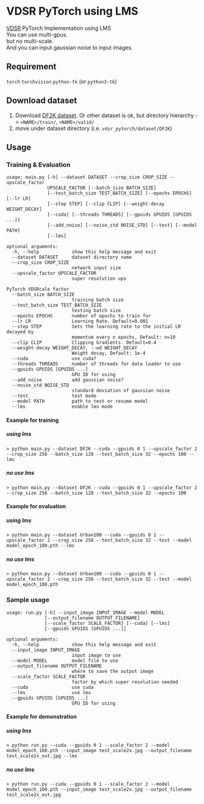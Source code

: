 # VDSR PyTorch using LMS
[VDSR](https://cv.snu.ac.kr/research/VDSR/VDSR_CVPR2016.pdf) PyTorch Implementation using LMS  
You can use multi-gpus.  
but no multi-scale.  
And you can input gaussian noise to input images.

## Requirement
`torch`
`torchvision`
`python-tk` (or `python3-tk`)

## Download dataset
1. Download [DF2K dataset](https://drive.google.com/file/d/1P9pcaGjvq3xiF22GXIq7ciZta3rjZxaY/view?usp=sharing). Or other dataset is ok, but directory hierarchy -> `<NAME>/train/`, `<NAME>/valid/`
2. move under dataset directory (i.e. `vdsr_pytorch/dataset/DF2K`)

## Usage
### Training & Evaluation
```
usage: main.py [-h] --dataset DATASET --crop_size CROP_SIZE --upscale_factor
               UPSCALE_FACTOR [--batch_size BATCH_SIZE]
               [--test_batch_size TEST_BATCH_SIZE] [--epochs EPOCHS] [--lr LR]
               [--step STEP] [--clip CLIP] [--weight-decay WEIGHT_DECAY]
               [--cuda] [--threads THREADS] [--gpuids GPUIDS [GPUIDS ...]]
               [--add_noise] [--noise_std NOISE_STD] [--test] [--model PATH]
               [--lms]

optional arguments:
  -h, --help            show this help message and exit
  --dataset DATASET     dataset directory name
  --crop_size CROP_SIZE
                        network input size
  --upscale_factor UPSCALE_FACTOR
                        super resolution ups

PyTorch VDSRcale factor
  --batch_size BATCH_SIZE
                        training batch size
  --test_batch_size TEST_BATCH_SIZE
                        testing batch size
  --epochs EPOCHS       number of epochs to train for
  --lr LR               Learning Rate. Default=0.001
  --step STEP           Sets the learning rate to the initial LR decayed by
                        momentum every n epochs, Default: n=10
  --clip CLIP           Clipping Gradients. Default=0.4
  --weight-decay WEIGHT_DECAY, --wd WEIGHT_DECAY
                        Weight decay, Default: 1e-4
  --cuda                use cuda?
  --threads THREADS     number of threads for data loader to use
  --gpuids GPUIDS [GPUIDS ...]
                        GPU ID for using
  --add_noise           add gaussian noise?
  --noise_std NOISE_STD
                        standard deviation of gaussian noise
  --test                test mode
  --model PATH          path to test or resume model
  --lms                 enable lms mode
```

#### Example for training
##### using lms
```
> python main.py --dataset DF2K --cuda --gpuids 0 1 --upscale_factor 2 --crop_size 256 --batch_size 128 --test_batch_size 32 --epochs 100 --lms
```
##### no use lms
```
> python main.py --dataset DF2K --cuda --gpuids 0 1 --upscale_factor 2 --crop_size 256 --batch_size 128 --test_batch_size 32 --epochs 100
```

#### Example for evaluation
##### using lms
```
> python main.py --dataset Urban100 --cuda --gpuids 0 1 --upscale_factor 2 --crop_size 256 --test_batch_size 32 --test --model model_epoch_100.pth --lms
```
##### no use lms
```
> python main.py --dataset Urban100 --cuda --gpuids 0 1 --upscale_factor 2 --crop_size 256 --test_batch_size 32 --test --model model_epoch_100.pth
```

### Sample usage
```
usage: run.py [-h] --input_image INPUT_IMAGE --model MODEL
              [--output_filename OUTPUT_FILENAME]
              [--scale_factor SCALE_FACTOR] [--cuda] [--lms]
              [--gpuids GPUIDS [GPUIDS ...]]

optional arguments:
  -h, --help            show this help message and exit
  --input_image INPUT_IMAGE
                        input image to use
  --model MODEL         model file to use
  --output_filename OUTPUT_FILENAME
                        where to save the output image
  --scale_factor SCALE_FACTOR
                        factor by which super resolution needed
  --cuda                use cuda
  --lms                 use lms
  --gpuids GPUIDS [GPUIDS ...]
                        GPU ID for using
```

#### Example for demonstration
##### using lms
```
> python run.py --cuda --gpuids 0 1 --scale_factor 2 --model model_epoch_100.pth --input_image test_scale2x.jpg --output_filename test_scale2x_out.jpg --lms
```
##### no use lms
```
> python run.py --cuda --gpuids 0 1 --scale_factor 2 --model model_epoch_100.pth --input_image test_scale2x.jpg --output_filename test_scale2x_out.jpg
```
